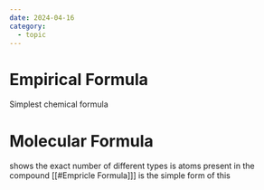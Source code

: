 ```yaml
---
date: 2024-04-16
category:
  - topic
---
```

# Empirical Formula
Simplest chemical formula
# Molecular Formula
shows the exact number of different types is atoms present in the compound
[[#Empricle Formula]]] is the simple form of this
